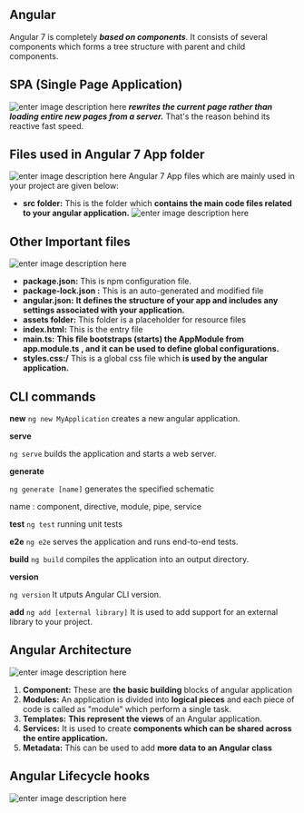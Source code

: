 ## Angular

Angular 7 is completely  _**based on components**_. It consists of several components which forms a tree structure with parent and child components.

## SPA (Single Page Application)
![enter image description here](https://d2v4zi8pl64nxt.cloudfront.net/optimizing-angularjs-single-page-applications-googlebot-crawlers/592e57b84c1b10.48248066.png)
_**rewrites the current page rather than loading entire new pages from a server.**_  That's the reason behind its reactive fast speed.


## Files used in Angular 7 App folder
![enter image description here](https://lh3.googleusercontent.com/proxy/P9rL1Q50wZHb2A8jOyKQgjdX_AhKJ4JeKDQFFQIuweWSougYIb_bmTT1tJ9dx0WLedGomkwSb8IfkNxYwP7U6U5oV8waugrdmByGyfxwD_u8yxvhNZ_17fUoTSiQgLtb8W556uyUWC2FOREIwHEa-VL2SlWN0WGWTGJjvA)
Angular 7 App files which are mainly used in your project are given below:

-   **src folder:**  This is the folder which  **contains the main code files related to your angular application.**
![enter image description here](https://www.eclipse.org/community/eclipse_newsletter/2017/january/images/cli.png)

## Other Important files
![enter image description here](https://helpmecoder.com/wp-content/uploads/2019/05/AngularFolder_Latest.png)
-   **package.json:**  This is npm configuration file. 
-   **package-lock.json :**  This is an auto-generated and modified file
-   **angular.json:**  **It defines the structure of your app and includes any settings associated with your application.**
-   **assets folder:**  This folder is a placeholder for resource files   
-   **index.html:**  This is the entry file
-   **main.ts:**  **This file bootstraps (starts) the AppModule from app.module.ts , and it can be used to define global configurations.**
-   **styles.css:/**  This is a global css file which **is used by the angular application.**
    

## CLI commands

**new**
`ng new MyApplication`  creates a new angular application.

**serve**

`ng serve`  builds the application and starts a web server.

**generate**

`ng generate [name]`  generates the specified schematic

name : component, directive, module, pipe, service

 **test**
`ng test`  running unit tests

**e2e**
`ng e2e`  serves the application and runs end-to-end tests.

**build**
`ng build`  compiles the application into an output directory.

**version**

`ng version` It utputs Angular CLI version.

**add**
`ng add [external library]` It is used to add support for an external library to your project.
## Angular  Architecture
![enter image description here](https://www.ngdevelop.tech/wp-content/uploads/2017/12/Angular_Architecture.png)
1.  **Component:**  These are  **the basic building**  blocks of angular application
2.  **Modules:**  An application is divided into  **logical pieces**  and each piece of code is called as "module" which perform a single task.
3.  **Templates:**  **This represent the views**  of an Angular application.
4.  **Services:**  It is used to create  **components which can be shared across the entire application.**
5.  **Metadata:**  This can be used to add  **more data to an Angular class**
## Angular Lifecycle hooks
![enter image description here](https://digitalcontrol.me/wp-content/uploads/2017/12/lchooks1.png)
